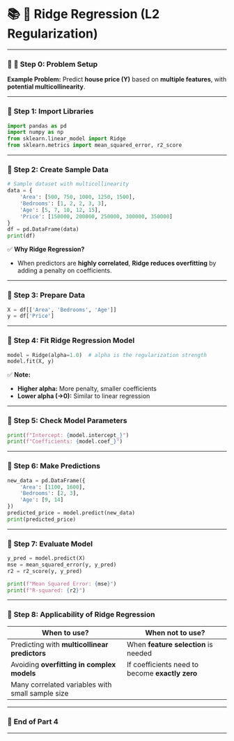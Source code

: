 # 📚 **🌟 Ridge Regression (L2 Regularization)**

---

### 📝 **🔹 Step 0: Problem Setup**

**Example Problem:**
Predict **house price (Y)** based on **multiple features**, with **potential multicollinearity**.

---

### 🔹 **Step 1: Import Libraries**

```python
import pandas as pd
import numpy as np
from sklearn.linear_model import Ridge
from sklearn.metrics import mean_squared_error, r2_score
```

---

### 🔹 **Step 2: Create Sample Data**

```python
# Sample dataset with multicollinearity
data = {
    'Area': [500, 750, 1000, 1250, 1500],
    'Bedrooms': [1, 2, 2, 3, 3],
    'Age': [5, 7, 10, 12, 15],
    'Price': [150000, 200000, 250000, 300000, 350000]
}
df = pd.DataFrame(data)
print(df)
```

✅ **Why Ridge Regression?**

* When predictors are **highly correlated**, **Ridge reduces overfitting** by adding a penalty on coefficients.

---

### 🔹 **Step 3: Prepare Data**

```python
X = df[['Area', 'Bedrooms', 'Age']]
y = df['Price']
```

---

### 🔹 **Step 4: Fit Ridge Regression Model**

```python
model = Ridge(alpha=1.0)  # alpha is the regularization strength
model.fit(X, y)
```

✅ **Note:**

* **Higher alpha:** More penalty, smaller coefficients
* **Lower alpha (→0):** Similar to linear regression

---

### 🔹 **Step 5: Check Model Parameters**

```python
print(f"Intercept: {model.intercept_}")
print(f"Coefficients: {model.coef_}")
```

---

### 🔹 **Step 6: Make Predictions**

```python
new_data = pd.DataFrame({
    'Area': [1100, 1600],
    'Bedrooms': [2, 3],
    'Age': [9, 14]
})
predicted_price = model.predict(new_data)
print(predicted_price)
```

---

### 🔹 **Step 7: Evaluate Model**

```python
y_pred = model.predict(X)
mse = mean_squared_error(y, y_pred)
r2 = r2_score(y, y_pred)

print(f"Mean Squared Error: {mse}")
print(f"R-squared: {r2}")
```

---

### 🔹 **Step 8: Applicability of Ridge Regression**

| **When to use?**                                 | **When not to use?**                            |
| ------------------------------------------------ | ----------------------------------------------- |
| Predicting with **multicollinear predictors**    | When **feature selection** is needed            |
| Avoiding **overfitting in complex models**       | If coefficients need to become **exactly zero** |
| Many correlated variables with small sample size |                                                 |

---

### 📝 **End of Part 4**

---
